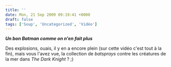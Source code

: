 ```yaml
---
title: ''
date: Mon, 21 Sep 2009 09:19:41 +0000
draft: false
tags: ['Soup', 'Uncategorized', 'Vidéo']
---
```


**_Un bon Batman comme on n'en fait plus_**

Des explosions, ouais, il y en a encore plein (sur cette vidéo c'est tout à la fin), mais vous l'avez vue, la collection de _batsprays_ contre les créatures de la mer dans _The Dark Knight_ ? ;)